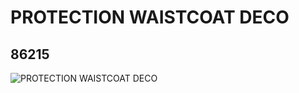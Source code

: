 # PROTECTION WAISTCOAT DECO
## 86215
![PROTECTION WAISTCOAT DECO](https://lc-www-live-s.legocdn.com/media/bricks/5/2/4549549.jpg)
